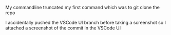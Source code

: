 My commandline truncated my first command which was to git clone the repo

I accidentally pushed the VSCode UI branch before taking a screenshot so I attached a screenshot of the commit in the VSCode UI